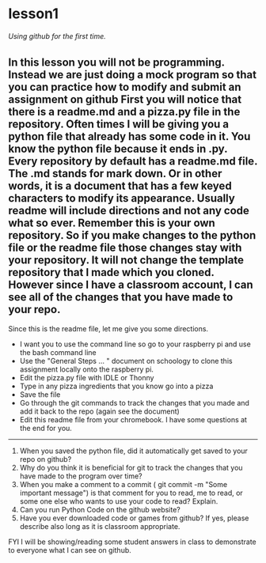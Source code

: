 # lesson1
###### Using github for the first time.
In this lesson you will not be programming.  Instead we are just doing a mock program so that you can practice how to modify and submit an assignment on github
First you will notice that there is a readme.md and a pizza.py file in the repository.  Often times I will be giving you a python file that already has some code in it.  You know the python file because it ends in .py.  Every repository by default has a readme.md file.  The .md stands for mark down.  Or in other words, it is a document that has a few keyed characters to modify its appearance.  Usually readme will include directions and not any code what so ever.
Remember this is your own repository.  So if you make changes to the python file or the readme file those changes stay with your repository.  It will not change the template repository that I made which you cloned.  However since I have a classroom account, I can see all of the changes that you have made to your repo.
---------------------------------------------
Since this is the readme file, let me give you some directions.
* I want you to use the command line so go to your raspberry pi and use the bash command line
* Use the "General Steps ... " document on schoology to clone this assignment locally onto the raspberry pi.
* Edit the pizza.py file with IDLE or Thonny
* Type in any pizza ingredients that you know go into a pizza
* Save the file
* Go through the git commands to track the changes that you made and add it back to the repo (again see the document)
* Edit this readme file from your chromebook.  I have some questions at the end for you.
---------------------------------------------
1) When you saved the python file, did it automatically get saved to your repo on github?
2) Why do you think it is beneficial for git to track the changes that you have made to the program over time?
3) When you make a comment to a commit ( git commit -m "Some important message") is that comment for you to read, me to read, or some one else who wants to use your code to read?  Explain.
4) Can you run Python Code on the github website?
5) Have you ever downloaded code or games from github?  If yes, please describe also long as it is classroom appropriate.

FYI I will be showing/reading some student answers in class to demonstrate to everyone what I can see on github.
